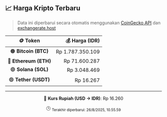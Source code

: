 

<!-- HARGA_KRIPTO -->
## 📈 Harga Kripto Terbaru

> Data ini diperbarui secara otomatis menggunakan [CoinGecko API](https://www.coingecko.com/) dan [exchangerate.host](https://exchangerate.host/)

<div align="center">

| 🪙 Token | 💰 Harga (IDR) |
|:------:|---------------:|
| 🟠 **Bitcoin (BTC)**   | Rp 1.787.350.109 |
| 🔵 **Ethereum (ETH)**  | Rp 71.600.287 |
| 🟣 **Solana (SOL)**    | Rp 3.048.469 |
| 🟢 **Tether (USDT)**   | Rp 16.267 |

---

💱 **Kurs Rupiah (USD → IDR)**: Rp 16.260

🕒 <sub>Terakhir diperbarui: 26/8/2025, 10.55.59</sub>

</div>
<!-- /HARGA_KRIPTO -->
